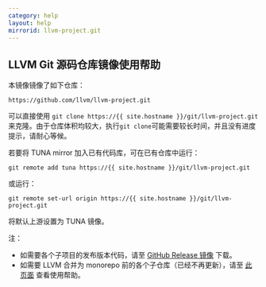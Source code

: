 ```yaml
---
category: help
layout: help
mirrorid: llvm-project.git
---
```


## LLVM Git 源码仓库镜像使用帮助

本镜像镜像了如下仓库：

```
https://github.com/llvm/llvm-project.git
```

可以直接使用 `git clone https://{{ site.hostname }}/git/llvm-project.git` 来克隆。由于仓库体积均较大，执行`git clone`可能需要较长时间，并且没有进度提示，请耐心等候。

若要将 TUNA mirror 加入已有代码库，可在已有仓库中运行：

```
git remote add tuna https://{{ site.hostname }}/git/llvm-project.git
```

或运行：

```
git remote set-url origin https://{{ site.hostname }}/git/llvm-project.git
```

将默认上游设置为 TUNA 镜像。


注：

* 如需要各个子项目的发布版本代码，请至 [GitHub Release 镜像](https://mirrors.tuna.tsinghua.edu.cn/github-release/llvm/llvm-project/) 下载。
* 如需要 LLVM 合并为 monorepo 前的各个子仓库（已经不再更新），请至 [此页面](/help/llvm/) 查看使用帮助。
